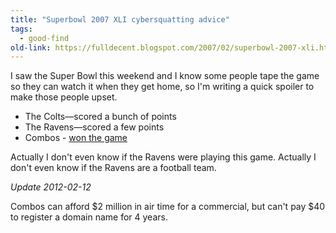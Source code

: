 ```yaml
---
title: "Superbowl 2007 XLI cybersquatting advice"
tags:
  - good-find
old-link: https://fulldecent.blogspot.com/2007/02/superbowl-2007-xli.html
---
```


I saw the Super Bowl this weekend and I know some people tape the game so they can watch it when they get home, so I'm writing a quick spoiler to make those people upset.

* The Colts—scored a bunch of points
* The Ravens—scored a few points
* Combos - <a href="https://www.man-mom.com/Video.aspx">won the game</a>

Actually I don't even know if the Ravens were playing this game. Actually I don't even know if the Ravens are a football team.

*Update 2012-02-12*

Combos can afford \$2 million in air time for a commercial, but can't pay \$40 to register a domain name for 4 years.
